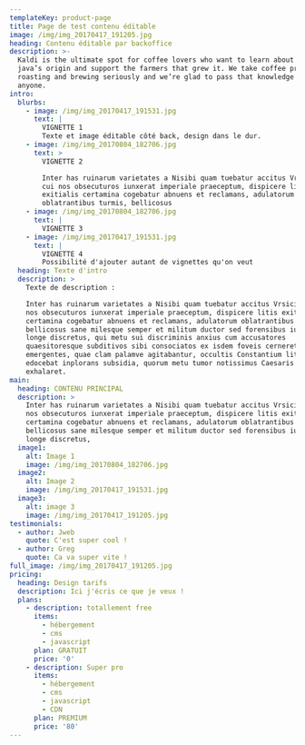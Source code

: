 ```yaml
---
templateKey: product-page
title: Page de test contenu éditable
image: /img/img_20170417_191205.jpg
heading: Contenu éditable par backoffice
description: >-
  Kaldi is the ultimate spot for coffee lovers who want to learn about their
  java’s origin and support the farmers that grew it. We take coffee production,
  roasting and brewing seriously and we’re glad to pass that knowledge to
  anyone.
intro:
  blurbs:
    - image: /img/img_20170417_191531.jpg
      text: |
        VIGNETTE 1
        Texte et image éditable côté back, design dans le dur.
    - image: /img/img_20170804_182706.jpg
      text: >
        VIGNETTE 2

        Inter has ruinarum varietates a Nisibi quam tuebatur accitus Vrsicinus,
        cui nos obsecuturos iunxerat imperiale praeceptum, dispicere litis
        exitialis certamina cogebatur abnuens et reclamans, adulatorum
        oblatrantibus turmis, bellicosus 
    - image: /img/img_20170804_182706.jpg
      text: |
        VIGNETTE 3
    - image: /img/img_20170417_191531.jpg
      text: |
        VIGNETTE 4
        Possibilité d'ajouter autant de vignettes qu'on veut
  heading: Texte d'intro
  description: >
    Texte de description : 

    Inter has ruinarum varietates a Nisibi quam tuebatur accitus Vrsicinus, cui
    nos obsecuturos iunxerat imperiale praeceptum, dispicere litis exitialis
    certamina cogebatur abnuens et reclamans, adulatorum oblatrantibus turmis,
    bellicosus sane milesque semper et militum ductor sed forensibus iurgiis
    longe discretus, qui metu sui discriminis anxius cum accusatores
    quaesitoresque subditivos sibi consociatos ex isdem foveis cerneret
    emergentes, quae clam palamve agitabantur, occultis Constantium litteris
    edocebat inplorans subsidia, quorum metu tumor notissimus Caesaris
    exhalaret.
main:
  heading: CONTENU PRINCIPAL
  description: >
    Inter has ruinarum varietates a Nisibi quam tuebatur accitus Vrsicinus, cui
    nos obsecuturos iunxerat imperiale praeceptum, dispicere litis exitialis
    certamina cogebatur abnuens et reclamans, adulatorum oblatrantibus turmis,
    bellicosus sane milesque semper et militum ductor sed forensibus iurgiis
    longe discretus, 
  image1:
    alt: Image 1
    image: /img/img_20170804_182706.jpg
  image2:
    alt: Image 2
    image: /img/img_20170417_191531.jpg
  image3:
    alt: image 3
    image: /img/img_20170417_191205.jpg
testimonials:
  - author: Jweb
    quote: C'est super cool !
  - author: Greg
    quote: Ca va super vite !
full_image: /img/img_20170417_191205.jpg
pricing:
  heading: Design tarifs
  description: Ici j'écris ce que je veux !
  plans:
    - description: totallement free
      items:
        - hébergement
        - cms
        - javascript
      plan: GRATUIT
      price: '0'
    - description: Super pro
      items:
        - hébergement
        - cms
        - javascript
        - CDN
      plan: PREMIUM
      price: '80'
---
```


